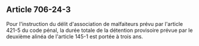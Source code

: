 Article 706-24-3
----
Pour l'instruction du délit d'association de malfaiteurs prévu par l'article
421-5 du code pénal, la durée totale de la détention provisoire prévue par le
deuxième alinéa de l'article 145-1 est portée à trois ans.
